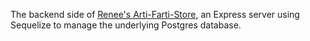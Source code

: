 The backend side of [Renee's Arti-Farti-Store](https://github.com/reneeduijzers/Artwork_Server), an Express server using Sequelize to manage the underlying Postgres database. 
